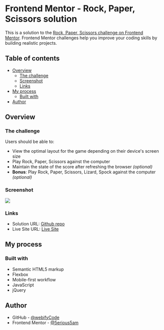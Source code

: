 # Frontend Mentor - Rock, Paper, Scissors solution

This is a solution to the [Rock, Paper, Scissors challenge on Frontend Mentor](https://www.frontendmentor.io/challenges/rock-paper-scissors-game-pTgwgvgH). Frontend Mentor challenges help you improve your coding skills by building realistic projects. 

## Table of contents

- [Overview](#overview)
  - [The challenge](#the-challenge)
  - [Screenshot](#screenshot)
  - [Links](#links)
- [My process](#my-process)
  - [Built with](#built-with)
- [Author](#author)


## Overview

### The challenge

Users should be able to:

- View the optimal layout for the game depending on their device's screen size
- Play Rock, Paper, Scissors against the computer
- Maintain the state of the score after refreshing the browser _(optional)_
- **Bonus**: Play Rock, Paper, Scissors, Lizard, Spock against the computer _(optional)_

### Screenshot

![](/design/desktop-preview.jpg)

### Links

- Solution URL: [Github repo](https://github.com/webifyCode/myrock)
- Live Site URL: [Live Site](https://webifyCode.github.io/myrock)

## My process

### Built with

- Semantic HTML5 markup
- Flexbox
- Mobile-first workflow
- JavaScript
- jQuery


## Author

- GitHub - [@webifyCode](https://github.com/webifyCode)
- Frontend Mentor - [@5erious5am](https://www.frontendmentor.io/profile/5erious5am)


